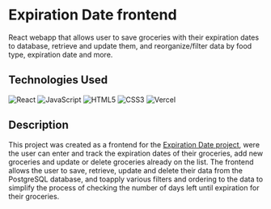 # Expiration Date frontend

React webapp that allows user to save groceries with their expiration dates to database, retrieve and update them, and reorganize/filter data by food type, expiration date and more. 

## Technologies Used

![React](https://img.shields.io/badge/react-%2320232a.svg?style=for-the-badge&logo=react&logoColor=%2361DAFB) 
![JavaScript](https://img.shields.io/badge/javascript-%23323330.svg?style=for-the-badge&logo=javascript&logoColor=%23F7DF1E)
![HTML5](https://img.shields.io/badge/html5-%23E34F26.svg?style=for-the-badge&logo=html5&logoColor=white) 
![CSS3](https://img.shields.io/badge/css3-%231572B6.svg?style=for-the-badge&logo=css3&logoColor=white)
![Vercel](https://img.shields.io/badge/vercel-%23000000.svg?style=for-the-badge&logo=vercel&logoColor=white)

## Description

This project was created as a frontend for the [Expiration Date project](https://expiration-date.vercel.app/?), were the user can enter and track the expiration dates of their groceries, add new groceries and update or delete groceries already on the list. The frontend allows the user to save, retrieve, update and delete their data from the PostgreSQL database, and toapply various filters and ordering to the data to simplify the process of checking the number of days left until expiration for their groceries. 




